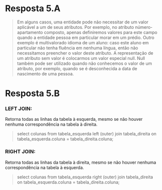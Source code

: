 # Resposta 5.A 
> Em alguns casos, uma entidade pode não necessitar de um valor aplicável a um de seus atributos.
> Por exemplo, no atributo número-apartamento composto, apenas definiremos valores para este campo
> quando a entidade pessoa em particular morar em um prédio. Outro exemplo é multivalorado idioma de
> um aluno: caso este aluno em particular não tenha fluência em nenhuma língua, então não necessitamos
> preencher o valor deste atributo. A representação de um atributo sem valor é colocarmos um valor
> especial null. Null também pode ser utilizado quando não conhecemos o valor de um atributo, por
> exemplo, quando se é desconhecida a data de nascimento de uma pessoa.

# Resposta 5.B

### LEFT JOIN: 
 Retorna todas as linhas da tabela à esquerda, mesmo se não houver nenhuma correspondência na tabela à direita.

   >  select colunas
   > from tabela_esquerda
   > left (outer) join tabela_direita
   > on tabela_esquerda.coluna = tabela_direita.coluna;

### RIGHT JOIN:
 Retorna todas as linhas da tabela à direita, mesmo se não houver nenhuma correspondência na tabela à esquerda.

   > select colunas
   > from tabela_esquerda
   > right (outer) join tabela_direita
   > on tabela_esquerda.coluna = tabela_direita.coluna;


